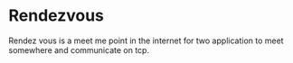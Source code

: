 # Rendezvous

Rendez vous is a meet me point in the internet for two application to meet
somewhere and communicate on tcp.


